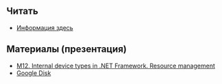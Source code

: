 ## Читать
- [Информация здесь](https://github.com/EPM-RD-NETLAB/.NET-Framework-modules/tree/master/M12.%20Internal%20device%20types%20in%20.NET%20Framework.%20Resource%20management)

## Материалы (презентация)
- [M12. Internal device types in .NET Framework. Resource management](https://github.com/EPM-RD-NETLAB/.NET-Framework-modules/tree/master/M12.%20Internal%20device%20types%20in%20.NET%20Framework.%20Resource%20management)
- [Google Disk](https://drive.google.com/drive/u/0/folders/1iD3V_UMsCqjX7Bch4I4wmEoJur1mK77l)
